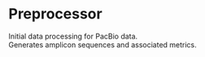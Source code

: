 # Preprocessor

Initial data processing for PacBio data.  
Generates amplicon sequences and associated metrics.

